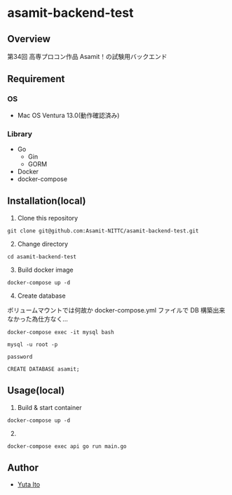 # asamit-backend-test

## Overview

第34回 高専プロコン作品 Asamit！の試験用バックエンド

## Requirement

### OS

- Mac OS Ventura 13.0(動作確認済み)

### Library

- Go
  - Gin
  - GORM
- Docker
- docker-compose

## Installation(local)

1. Clone this repository

```
git clone git@github.com:Asamit-NITTC/asamit-backend-test.git
```

2. Change directory

```
cd asamit-backend-test
```

3. Build docker image

```
docker-compose up -d
```

4. Create database

ボリュームマウントでは何故か docker-compose.yml ファイルで DB 構築出来なかった為仕方なく...

```
docker-compose exec -it mysql bash
```

```
mysql -u root -p
```

```
password
```

```
CREATE DATABASE asamit;
```

## Usage(local)

1. Build & start container

```
docker-compose up -d
```

2.

```
docker-compose exec api go run main.go
```

## Author

- [Yuta Ito](https://github.com/GoRuGoo)

